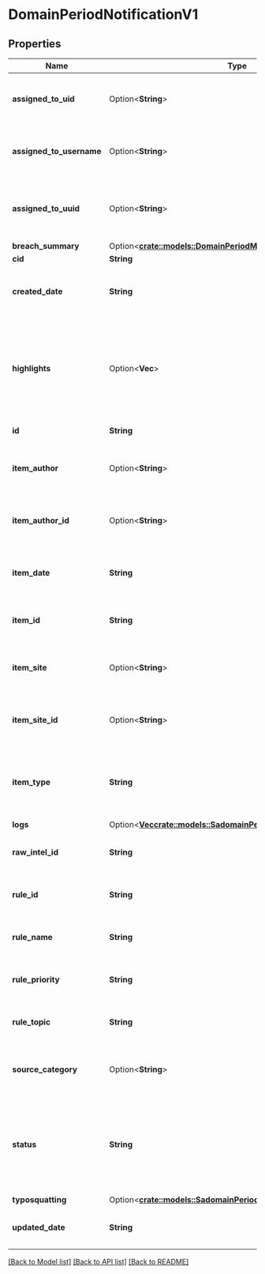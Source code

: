 # DomainPeriodNotificationV1

## Properties

Name | Type | Description | Notes
------------ | ------------- | ------------- | -------------
**assigned_to_uid** | Option<**String**> | The email of the user who is assigned to this notification | [optional]
**assigned_to_username** | Option<**String**> | The name of the user who is assigned to this notification | [optional]
**assigned_to_uuid** | Option<**String**> | The unique ID of the user who is assigned to this notification | [optional]
**breach_summary** | Option<[**crate::models::DomainPeriodMatchedBreachSummaryV1**](domain.MatchedBreachSummaryV1.md)> |  | [optional]
**cid** | **String** |  | 
**created_date** | **String** | The date when the notification was generated | 
**highlights** | Option<**Vec<String>**> | Highlighted content based on the rule that generated the notifications. Highlights are surrounded with a `<cs-highlight>` tag | [optional]
**id** | **String** | The ID of the notification | 
**item_author** | Option<**String**> | The author who posted the intelligence item | [optional]
**item_author_id** | Option<**String**> | The ID of the author who posted the intelligence item | [optional]
**item_date** | **String** | Timestamp when the item is considered to have been created | 
**item_id** | **String** | ID of the item which matched the rule | 
**item_site** | Option<**String**> | The site where the intelligence item was found | [optional]
**item_site_id** | Option<**String**> | The ID of the site where the intelligence item was found | [optional]
**item_type** | **String** | Type of the item which matched the rule: `post`, `reply`, `botnet_config`, `breach`, etc. | 
**logs** | Option<[**Vec<crate::models::SadomainPeriodNotificationLog>**](sadomain.NotificationLog.md)> |  | [optional]
**raw_intel_id** | **String** | ID of the raw intel item that matched the rule | 
**rule_id** | **String** | The ID of the rule that generated this notification | 
**rule_name** | **String** | The name of the rule that generated this notification | 
**rule_priority** | **String** | The priority of the rule that generated this notification | 
**rule_topic** | **String** | The topic of the rule that generated this notification | 
**source_category** | Option<**String**> | Category of the source that generated the notification | [optional]
**status** | **String** | The notification status. This can be one of: `new`, `in-progress`, `closed-false-positive`, `closed-true-positive`. | 
**typosquatting** | Option<[**crate::models::SadomainPeriodTyposquattingComponent**](sadomain.TyposquattingComponent.md)> |  | [optional]
**updated_date** | **String** | The date when the notification was updated | 

[[Back to Model list]](../README.md#documentation-for-models) [[Back to API list]](../README.md#documentation-for-api-endpoints) [[Back to README]](../README.md)


